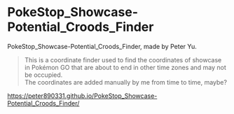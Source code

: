 # PokeStop_Showcase-Potential_Croods_Finder

PokeStop_Showcase-Potential_Croods_Finder, made by Peter Yu.
> This is a coordinate finder used to find the coordinates of showcase in Pokémon GO that are about to end in other time zones and may not be occupied.    
The coordinates are added manually by me from time to time, maybe?
> 

https://peter890331.github.io/PokeStop_Showcase-Potential_Croods_Finder/
